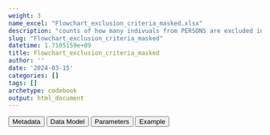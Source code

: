 ```yaml
---
weight: 3
name_excel: "Flowchart_exclusion_criteria_masked.xlsx"
description: "counts of how many indivuals from PERSONS are excluded in the study population"
slug: "Flowchart_exclusion_criteria_masked"
datetime: 1.7105159e+09
title: Flowchart_exclusion_criteria_masked
author: ''
date: '2024-03-15'
categories: []
tags: []
archetype: codebook
output: html_document
---
```


<div class="tab">
<button class="tablinks" onclick="openCity(event, &#39;Metadata&#39;)" id="defaultOpen">Metadata</button>
<button class="tablinks" onclick="openCity(event, &#39;Data Model&#39;)">Data Model</button>
<button class="tablinks" onclick="openCity(event, &#39;Parameters&#39;)">Parameters</button>
<button class="tablinks" onclick="openCity(event, &#39;Example&#39;)">Example</button>
</div>
<div class="tabcontent"></div>
